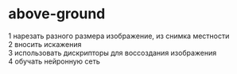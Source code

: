 # above-ground

1 нарезать разного размера изображение, из снимка местности   
2 вносить искажения   
3 использовать дискрипторы для воссоздания изображения   
4 обучать нейронную сеть   

